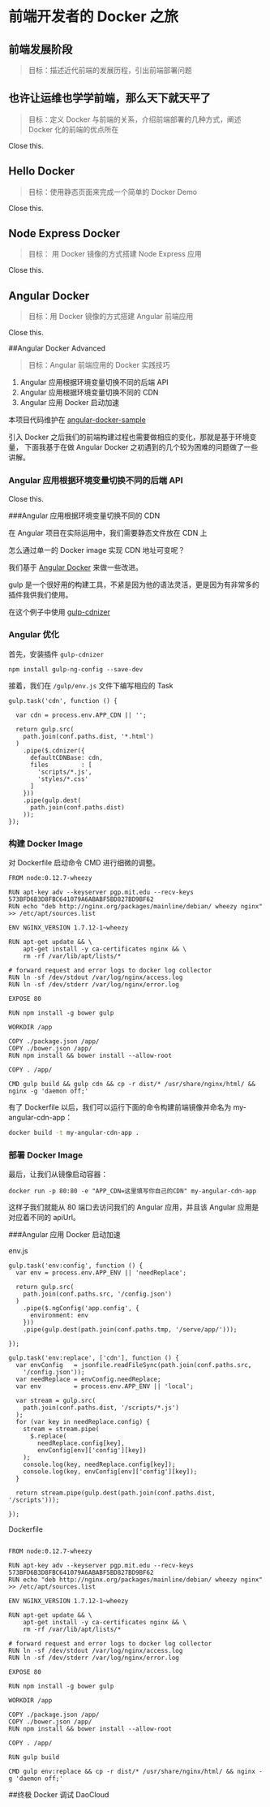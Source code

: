 # 前端开发者的 Docker 之旅

## 前端发展阶段
>目标：描述近代前端的发展历程，引出前端部署问题

## 也许让运维也学学前端，那么天下就天平了
>目标：定义 Docker 与前端的关系，介绍前端部署的几种方式，阐述 Docker 化的前端的优点所在

Close this.

## Hello Docker
> 目标：使用静态页面来完成一个简单的 Docker Demo

Close this.

## Node Express Docker
> 目标： 用 Docker 镜像的方式搭建 Node Express 应用

Close this.

## Angular Docker
> 目标：用 Docker 镜像的方式搭建 Angular 前端应用

Close this.

##Angular Docker Advanced
> 目标：Angular 前端应用的 Docker 实践技巧 

1. Angular 应用根据环境变量切换不同的后端 API
2. Angular 应用根据环境变量切换不同的 CDN
3. Angular 应用 Docker 启动加速

本项目代码维护在 [angular-docker-sample](https://github.com/Ye-Ting/angular-docker-sample)

引入 Docker 之后我们的前端构建过程也需要做相应的变化，那就是基于环境变量，
下面我基于在做 Angular Docker 之初遇到的几个较为困难的问题做了一些讲解。

### Angular 应用根据环境变量切换不同的后端 API

Close this.

###Angular 应用根据环境变量切换不同的 CDN

在 Angular 项目在实际运用中，我们需要静态文件放在 CDN 上

怎么通过单一的 Docker image 实现 CDN 地址可变呢？

我们基于 [Angular Docker]() 来做一些改进。

gulp 是一个很好用的构建工具，不紧是因为他的语法灵活，更是因为有非常多的插件我供我们使用。

在这个例子中使用 [gulp-cdnizer](https://www.npmjs.com/package/gulp-cdnizer) 

### Angular 优化

首先，安装插件 `gulp-cdnizer`

```
npm install gulp-ng-config --save-dev
```

接着，我们在 `/gulp/env.js` 文件下编写相应的 Task

```
gulp.task('cdn', function () {

  var cdn = process.env.APP_CDN || '';

  return gulp.src(
    path.join(conf.paths.dist, '*.html')
  )
    .pipe($.cdnizer({
      defaultCDNBase: cdn,
      files         : [
        'scripts/*.js',
        'styles/*.css'
      ]
    }))
    .pipe(gulp.dest(
      path.join(conf.paths.dist)
    ));
});

```

### 构建 Docker Image

对 Dockerfile 启动命令 CMD 进行细微的调整。

```
FROM node:0.12.7-wheezy

RUN apt-key adv --keyserver pgp.mit.edu --recv-keys 573BFD6B3D8FBC641079A6ABABF5BD827BD9BF62
RUN echo "deb http://nginx.org/packages/mainline/debian/ wheezy nginx" >> /etc/apt/sources.list

ENV NGINX_VERSION 1.7.12-1~wheezy

RUN apt-get update && \
    apt-get install -y ca-certificates nginx && \
    rm -rf /var/lib/apt/lists/*

# forward request and error logs to docker log collector
RUN ln -sf /dev/stdout /var/log/nginx/access.log
RUN ln -sf /dev/stderr /var/log/nginx/error.log

EXPOSE 80

RUN npm install -g bower gulp

WORKDIR /app

COPY ./package.json /app/
COPY ./bower.json /app/
RUN npm install && bower install --allow-root

COPY . /app/

CMD gulp build && gulp cdn && cp -r dist/* /usr/share/nginx/html/ && nginx -g 'daemon off;'
```

有了 Dockerfile 以后，我们可以运行下面的命令构建前端镜像并命名为 my-angular-cdn-app：

```bash
docker build -t my-angular-cdn-app .
```

### 部署 Docker Image

最后，让我们从镜像启动容器：

```
docker run -p 80:80 -e "APP_CDN=这里填写你自己的CDN" my-angular-cdn-app
```

这样子我们就能从 80 端口去访问我们的 Angular 应用，并且该 Angular 应用是对应着不同的 apiUrl。


###Angular 应用 Docker 启动加速

env.js

```
gulp.task('env:config', function () {
  var env = process.env.APP_ENV || 'needReplace';

  return gulp.src(
    path.join(conf.paths.src, '/config.json')
  )
    .pipe($.ngConfig('app.config', {
      environment: env
    }))
    .pipe(gulp.dest(path.join(conf.paths.tmp, '/serve/app/')));

});

gulp.task('env:replace', ['cdn'], function () {
  var envConfig   = jsonfile.readFileSync(path.join(conf.paths.src,
    '/config.json'));
  var needReplace = envConfig.needReplace;
  var env         = process.env.APP_ENV || 'local';

  var stream = gulp.src(
    path.join(conf.paths.dist, '/scripts/*.js')
  );
  for (var key in needReplace.config) {
    stream = stream.pipe(
      $.replace(
        needReplace.config[key],
        envConfig[env]['config'][key])
    );
    console.log(key, needReplace.config[key]);
    console.log(key, envConfig[env]['config'][key]);
  }

  return stream.pipe(gulp.dest(path.join(conf.paths.dist, '/scripts')));

});
```

Dockerfile

```

FROM node:0.12.7-wheezy

RUN apt-key adv --keyserver pgp.mit.edu --recv-keys 573BFD6B3D8FBC641079A6ABABF5BD827BD9BF62
RUN echo "deb http://nginx.org/packages/mainline/debian/ wheezy nginx" >> /etc/apt/sources.list

ENV NGINX_VERSION 1.7.12-1~wheezy

RUN apt-get update && \
    apt-get install -y ca-certificates nginx && \
    rm -rf /var/lib/apt/lists/*

# forward request and error logs to docker log collector
RUN ln -sf /dev/stdout /var/log/nginx/access.log
RUN ln -sf /dev/stderr /var/log/nginx/error.log

EXPOSE 80

RUN npm install -g bower gulp

WORKDIR /app

COPY ./package.json /app/
COPY ./bower.json /app/
RUN npm install && bower install --allow-root

COPY . /app/

RUN gulp build 

CMD gulp env:replace && cp -r dist/* /usr/share/nginx/html/ && nginx -g 'daemon off;'
```

##终极 Docker 调试 DaoCloud 